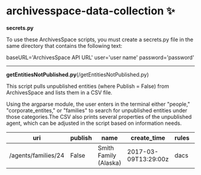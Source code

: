 # archivesspace-data-collection :sparkles:

**secrets.py**

To use these ArchivesSpace scripts, you must create a secrets.py file in the same directory that contains the following text:

  baseURL='ArchivesSpace API URL'
	user='user name'
	password='password'

*** 

**getEntitiesNotPublished.py**(/getEntitiesNotPublished.py)

This script pulls unpublished entities (where Publish = False) from ArchivesSpace and lists them in a CSV file.

Using the argparse module, the user enters in the terminal either "people," "corporate_entites," or "families" to search for unpublished entities under those categories.The CSV also prints several properties of the unpublished agent, which can be adjusted in the script based on information needs.

|uri                 |publish |name                  |create_time          |rules |created_by |
|--------------------|--------|----------------------|---------------------|------|-----------|
|/agents/families/24 |False   |Smith Family (Alaska) | 2017-03-09T13:29:00z|dacs  |jmarch     |
